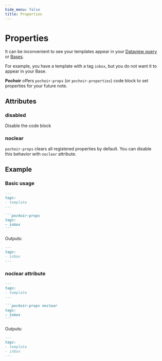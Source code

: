 ```yaml
---
hide_menu: false
title: Properties
---
```

# Properties

It can be inconvenient to see your templates appear in your [Dataview query](https://blacksmithgu.github.io/obsidian-dataview/) or [Bases](https://help.obsidian.md/bases).

For example, you have a template with a tag `inbox`, but you do not want it to appear in your Base.

**Pochoir** offers `pochoir-props` (or `pochoir-properties`) code block to set properties for your future note.

## Attributes

### disabled

Disable the code block

### noclear

`pochoir-props` clears all registered properties by default. You can disable this behavior with `noclear` attribute.

## Example

### Basic usage

````md
---
tags:
- template
---

```pochoir-props
tags:
- inbox
```
````

Outputs:
````md
---
tags:
- inbox
---
````

### noclear attribute


````md
---
tags:
- template
---

```pochoir-props noclear
tags:
- inbox
```
````

Outputs:
````md
---
tags:
- template
- inbox
---
````

